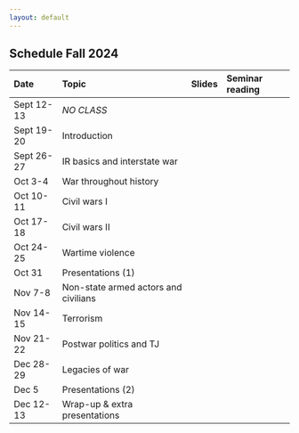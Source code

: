 ```yaml
---
layout: default
---
```


## Schedule Fall 2024

| Date        | Topic  | Slides | Seminar reading |
| :---        | :---   | :--- | :--- |
| Sept 12-13    | *NO CLASS* |||
| Sept 19-20    | Introduction | <!-- [[PDF](./slides/1_introduction/introduction.pdf)] --> ||
| Sept 26-27  | IR basics and interstate war | <!-- [[PDF](./slides/2_IR/IR_intro.pdf)] --> | <!-- [[url](https://www.foreignaffairs.com/israel/israels-next-war-hezbollah-lebanon)] --> |
| Oct 3-4  | War throughout history | <!-- [[PDF](./slides/4_war_history/war_history.pdf)] --> | <!-- [[url](https://www.ft.com/content/9ab50dee-67f5-4e1b-8456-d8f11814ef18)] --> |
| Oct 10-11  | Civil wars I | <!-- [[PDF](./slides/5_civil_wars1/civil_wars1.pdf)] --> | <!-- [[url](https://www.theatlantic.com/magazine/archive/1994/02/the-coming-anarchy/304670/)] --> |
| Oct 17-18  | Civil wars II | <!-- [[PDF](./slides/6_civil_wars2/civil_wars2.pdf)] --> | <!-- [[url](https://www.newyorker.com/magazine/2021/09/13/the-other-afghan-women)] --> | 
| Oct 24-25  | Wartime violence | <!-- [[PDF](./slides/7_wartime_violence/violence.pdf)] --> | <!-- [[url](https://www.newyorker.com/magazine/2023/02/06/the-hunt-for-russian-collaborators-in-ukraine)] --> | 
| Oct 31  | Presentations (1) |||
| Nov 7-8  | Non-state armed actors and civilians | <!-- [[PDF](./slides/8_rebels/rebels.pdf)] --> | <!-- [[url](https://americanaffairsjournal.org/2024/05/the-bukele-model-and-the-future-of-el-salvador/)] --> |
| Nov 14-15  | Terrorism | <!-- [[PDF](./slides/9_terrorism/terrorism.pdf)] --> | <!-- [[url](https://www.newyorker.com/magazine/2006/09/11/the-master-plan)] --> |
| Nov 21-22  | Postwar politics and TJ | <!-- [[PDF](./slides/10_postwar_politics/postwar.pdf)] --> | <!-- [[url](https://www.newyorker.com/magazine/2022/08/08/the-prosecution-of-russian-war-crimes-in-ukraine)] --> | 
| Dec 28-29 | Legacies of war | <!-- [[PDF](./slides/12_legacies/legacies.pdf)] --> | <!-- [[url](https://www.newyorker.com/magazine/2017/12/04/the-fight-over-virginias-confederate-monuments)] --> |
| Dec 5  | Presentations (2) |||
| Dec 12-13   | Wrap-up & extra presentations | <!-- [[PDF](./slides/13_wrap/wrap_up.pdf)] --> ||
